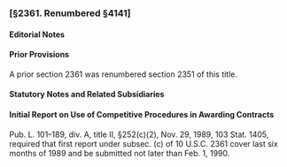 ### [§2361. Renumbered §4141] ###

#### **Editorial Notes** ####

#### Prior Provisions ####

A prior section 2361 was renumbered section 2351 of this title.

#### **Statutory Notes and Related Subsidiaries** ####

#### Initial Report on Use of Competitive Procedures in Awarding Contracts ####

Pub. L. 101–189, div. A, title II, §252(c)(2), Nov. 29, 1989, 103 Stat. 1405, required that first report under subsec. (c) of 10 U.S.C. 2361 cover last six months of 1989 and be submitted not later than Feb. 1, 1990.